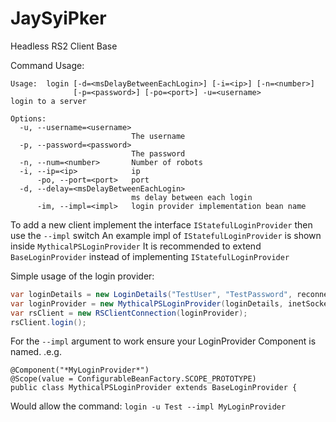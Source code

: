 # JaySyiPker
Headless RS2 Client Base

Command Usage:
```
Usage:  login [-d=<msDelayBetweenEachLogin>] [-i=<ip>] [-n=<number>]
              [-p=<password>] [-po=<port>] -u=<username>
login to a server

Options:
  -u, --username=<username>
                           The username
  -p, --password=<password>
                           The password
  -n, --num=<number>       Number of robots
  -i, --ip=<ip>            ip
      -po, --port=<port>   port
  -d, --delay=<msDelayBetweenEachLogin>
                           ms delay between each login
      -im, --impl=<impl>   login provider implementation bean name
```

To add a new client implement the interface `IStatefulLoginProvider` then use the `--impl` switch
An example impl of `IStatefulLoginProvider` is shown inside `MythicalPSLoginProvider`
It is recommended to extend `BaseLoginProvider` instead of implementing `IStatefulLoginProvider`

Simple usage of the login provider:
```java
var loginDetails = new LoginDetails("TestUser", "TestPassword", reconnecting);
var loginProvider = new MythicalPSLoginProvider(loginDetails, inetSocketAddr);
var rsClient = new RSClientConnection(loginProvider);
rsClient.login();
```

For the `--impl` argument to work ensure your LoginProvider Component is named. .e.g.

```
@Component("*MyLoginProvider*")
@Scope(value = ConfigurableBeanFactory.SCOPE_PROTOTYPE)
public class MythicalPSLoginProvider extends BaseLoginProvider {
```

Would allow the command:
`login -u Test --impl MyLoginProvider`
